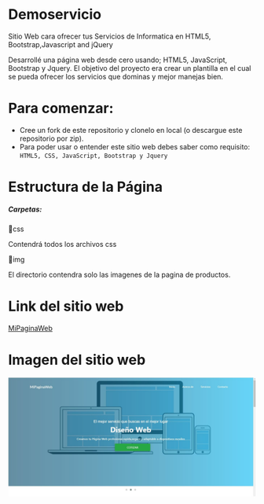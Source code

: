 # Demoservicio
Sitio Web cara ofrecer tus Servicios de Informatica en HTML5, Bootstrap,Javascript and jQuery

Desarrollé una página web desde cero usando; HTML5, JavaScript, Bootstrap y Jquery.
El objetivo del proyecto era crear un plantilla en el cual se pueda ofrecer los servicios que dominas y mejor manejas bien. 

Para comenzar:
==========
<ul>
  <li>Cree un fork de este repositorio y clonelo en local (o descargue este repositorio por zip).</li>
  <li>Para poder usar o entender este sitio web debes saber como requisito: <code>HTML5, CSS, JavaScript, Bootstrap y Jquery</code></li>
</ul>

Estructura de la Página
==========
<h5>Carpetas:</h5>

📁css

Contendrá todos los archivos css




📁img

El directorio contendra solo las imagenes de la pagina de productos.


Link del sitio web
==========

<a href="https://isgam1.github.io/demoservicio/">MiPaginaWeb</a>


Imagen del sitio web
==========

![](https://github.com/isgam1/demoservicio/blob/master/readme/DemoServicio.JPG)
